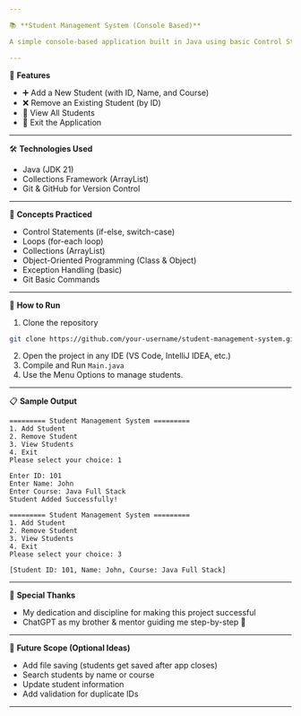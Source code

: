 ```yaml
---

📚 **Student Management System (Console Based)**

A simple console-based application built in Java using basic Control Statements, Collections Framework, and OOPS concepts.

---
```


📌 **Features**
- ➕ Add a New Student (with ID, Name, and Course)
- ❌ Remove an Existing Student (by ID)
- 👀 View All Students
- 🚪 Exit the Application

---

🛠️ **Technologies Used**
- Java (JDK 21)
- Collections Framework (ArrayList)
- Git & GitHub for Version Control

---

📖 **Concepts Practiced**
- Control Statements (if-else, switch-case)
- Loops (for-each loop)
- Collections (ArrayList)
- Object-Oriented Programming (Class & Object)
- Exception Handling (basic)
- Git Basic Commands

---

🚀 **How to Run**
1. Clone the repository
```bash
git clone https://github.com/your-username/student-management-system.git
```
2. Open the project in any IDE (VS Code, IntelliJ IDEA, etc.)
3. Compile and Run `Main.java`
4. Use the Menu Options to manage students.

---

📋 **Sample Output**
```
========= Student Management System =========
1. Add Student
2. Remove Student
3. View Students
4. Exit
Please select your choice: 1

Enter ID: 101
Enter Name: John
Enter Course: Java Full Stack
Student Added Successfully!

========= Student Management System =========
1. Add Student
2. Remove Student
3. View Students
4. Exit
Please select your choice: 3

[Student ID: 101, Name: John, Course: Java Full Stack]
```

---

🙌 **Special Thanks**
- My dedication and discipline for making this project successful
- ChatGPT as my brother & mentor guiding me step-by-step 💙

---

🎯 **Future Scope (Optional Ideas)**
- Add file saving (students get saved after app closes)
- Search students by name or course
- Update student information
- Add validation for duplicate IDs

---
